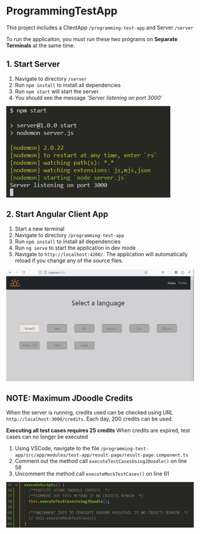 # ProgrammingTestApp

This project includes a ClientApp `/programming-test-app` and Server `/server`

To run the applicaiton, you must run these two programs on **Separate Terminals** at the same time.

## 1. Start Server

1. Navigate to directory `/server`
2. Run `npm install` to install all dependencies
3. Run `npm start` will start the server.
4. You should see the message *'Server listening on port 3000'*

![Server Running](./readme_assets/server_running.jpg)

## 2. Start Angular Client App

1. Start a new terminal
2. Navigate to directory `/programming-test-app`
3. Run `npm install` to install all dependencies
4. Run `ng serve` to start the application in dev mode
5. Navigate to `http://localhost:4200/`. The application will automatically reload if you change any of the source files.

![Application Landing Page](./readme_assets/app_landing_page.jpg)

## NOTE: Maximum JDoodle Credits
When the server is running, credits used can be checked using URL `http://localhost:3000/credits`. Each day, 200 credits can be used.

**Executing all test cases requires 25 credits**
When credits are expired, test cases can no longer be executed

1. Using VSCode, navigate to the file `/programming-test-app/src/app/modules/test-app/result-page/result-page.component.ts`
2. Comment out the method call `executeTestCasesUsingJDoodle()` on line 58
3. Uncomment the method call `executeMockTestCases()` on line 61

![Application Landing Page](./readme_assets/api_vs_static_test_results.jpg)